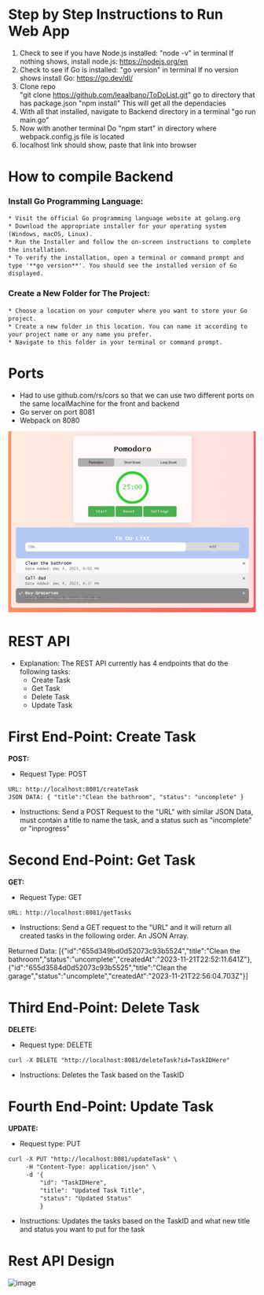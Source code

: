 # Step by Step Instructions to Run Web App
1. Check to see if you have Node.js installed:
    "node -v" in terminal
        If nothing shows, install node.js: https://nodejs.org/en
2. Check to see if Go is installed:
    "go version" in terminal
        If no version shows install Go: https://go.dev/dl/
3. Clone repo  
    "git clone https://github.com/leaalbano/ToDoList.git"
    go to directory that has package.json
    "npm install"
        This will get all the dependacies 
4. With all that installed, navigate to Backend directory in a terminal
    "go run main.go"
5. Now with another terminal
    Do "npm start" in directory where webpack.config.js file is located
6. localhost link should show, paste that link into browser

# How to compile Backend
### Install Go Programming Language:
    * Visit the official Go programming language website at golang.org
    * Download the appropriate installer for your operating system (Windows, macOS, Linux).
    * Run the Installer and follow the on-screen instructions to complete the installation.
    * To verify the installation, open a terminal or command prompt and type '**go version**'. You should see the installed version of Go displayed. 

### Create a New Folder for The Project:
    * Choose a location on your computer where you want to store your Go project.
    * Create a new folder in this location. You can name it according to your project name or any name you prefer.
    * Navigate to this folder in your terminal or command prompt.

# Ports
  * Had to use github.com/rs/cors so that we can use two different ports on the same localMachine for the front and backend
  * Go server on port 8081
  * Webpack on 8080


![Todolist](./src/components/image.png)

# REST API
* Explanation: The REST API currently has 4 endpoints that do the following tasks:
  * Create Task
  * Get Task
  * Delete Task
  * Update Task

# First End-Point: Create Task
**POST:**
* Request Type: POST
```
URL: http://localhost:8081/createTask
JSON DATA: { "title":"Clean the bathroom", "status": "uncomplete" }
```
* Instructions: Send a POST Request to the "URL" with similar JSON Data, must contain a title to name the task, and a status such as "incomplete" or "inprogress"

# Second End-Point: Get Task
**GET:**
* Request Type: GET
```
URL: http://localhost:8081/getTasks
```
* Instructions: Send a GET request to the "URL" and it will return all created tasks in the following order. An JSON Array.

Returned Data: [{"id":"655d349bd0d52073c93b5524","title":"Clean the bathroom","status":"uncomplete","createdAt":"2023-11-21T22:52:11.641Z"},{"id":"655d3584d0d52073c93b5525","title":"Clean the garage","status":"uncomplete","createdAt":"2023-11-21T22:56:04.703Z"}]

# Third End-Point: Delete Task
**DELETE:**
* Request type: DELETE
```
curl -X DELETE "http://localhost:8081/deleteTask?id=TaskIDHere"
```
* Instructions: Deletes the Task based on the TaskID

# Fourth End-Point: Update Task
**UPDATE:** 
* Request type: PUT
```
curl -X PUT "http://localhost:8081/updateTask" \
     -H "Content-Type: application/json" \
     -d '{
         "id": "TaskIDHere",
         "title": "Updated Task Title",
         "status": "Updated Status"
         }
```
* Instructions: Updates the tasks based on the TaskID and what new title and status you want to put for the task

# Rest API Design
<img width="583" alt="image" src="https://github.com/leaalbano/ToDoList/assets/123431574/2bb7f6e4-a829-4769-b8f2-b2b27825d99a">

